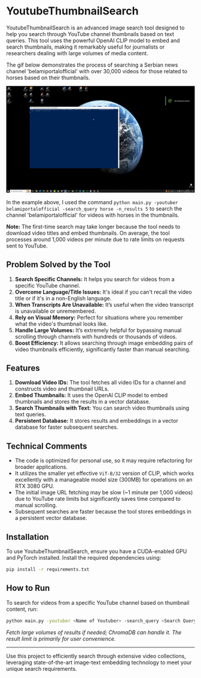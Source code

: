 ﻿# YoutubeThumbnailSearch

YoutubeThumbnailSearch is an advanced image search tool designed to help you search through YouTube channel thumbnails based on text queries. This tool uses the powerful OpenAI CLIP model to embed and search thumbnails, making it remarkably useful for journalists or researchers dealing with large volumes of media content.

The gif below demonstrates the process of searching a Serbian news channel 'belamiportalofficial' with over 30,000 videos for those related to horses based on their thumbnails.

![gif](https://github.com/FardinAhsan146/YoutubeThumbnailSearch/blob/master/docs/show.gif)

In the example above, I used the command `python main.py -youtuber belamiportalofficial -search_query horse -n_results 5` to search the channel 'belamiportalofficial' for videos with horses in the thumbnails.

**Note:** The first-time search may take longer because the tool needs to download video titles and embed thumbnails. On average, the tool processes around 1,000 videos per minute due to rate limits on requests sent to YouTube.

## Problem Solved by the Tool

1. **Search Specific Channels:** It helps you search for videos from a specific YouTube channel.
2. **Overcome Language/Title Issues:** It's ideal if you can't recall the video title or if it's in a non-English language.
3. **When Transcripts Are Unavailable:** It’s useful when the video transcript is unavailable or unremembered.
4. **Rely on Visual Memory:** Perfect for situations where you remember what the video's thumbnail looks like.
5. **Handle Large Volumes:** It’s extremely helpful for bypassing manual scrolling through channels with hundreds or thousands of videos.
6. **Boost Efficiency:** It allows searching through image embedding pairs of video thumbnails efficiently, significantly faster than manual searching.

## Features

1. **Download Video IDs:** The tool fetches all video IDs for a channel and constructs video and thumbnail URLs.
2. **Embed Thumbnails:** It uses the OpenAI CLIP model to embed thumbnails and stores the results in a vector database.
3. **Search Thumbnails with Text:** You can search video thumbnails using text queries.
4. **Persistent Database:** It stores results and embeddings in a vector database for faster subsequent searches.

## Technical Comments

- The code is optimized for personal use, so it may require refactoring for broader applications.
- It utilizes the smaller yet effective `ViT-B/32` version of CLIP, which works excellently with a manageable model size (300MB) for operations on an RTX 3080 GPU.
- The initial image URL fetching may be slow (~1 minute per 1,000 videos) due to YouTube rate limits but significantly saves time compared to manual scrolling.
- Subsequent searches are faster because the tool stores embeddings in a persistent vector database.

## Installation

To use YoutubeThumbnailSearch, ensure you have a CUDA-enabled GPU and PyTorch installed. Install the required dependencies using:

```bash
pip install -r requirements.txt
```

## How to Run

To search for videos from a specific YouTube channel based on thumbnail content, run:

```bash
python main.py -youtuber <Name of Youtuber> -search_query <Search Query> -n_results <Number of Results to Fetch>
```

*Fetch large volumes of results if needed; ChromaDB can handle it. The result limit is primarily for user convenience.*

---

Use this project to efficiently search through extensive video collections, leveraging state-of-the-art image-text embedding technology to meet your unique search requirements.